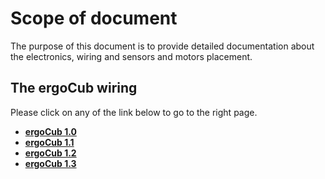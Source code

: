 # Scope of document
The purpose of this document is to provide detailed documentation about the electronics, wiring and sensors and motors placement.

## The ergoCub wiring  
Please click on any of the link below to go to the right page.

- [**ergoCub 1.0**](ergoCub1_0.md)
- [**ergoCub 1.1**](ergoCub1_1.md)
- [**ergoCub 1.2**](ergoCub1_2.md)
- [**ergoCub 1.3**](ergoCub1_3.md)
